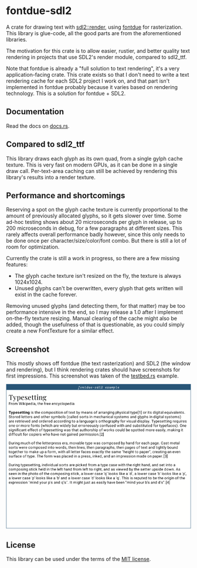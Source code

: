 # fontdue-sdl2
A crate for drawing text with [sdl2::render][sdl2::render], using
[fontdue][fontdue] for rasterization. This library is glue-code, all
the good parts are from the aforementioned libraries.

The motivation for this crate is to allow easier, rustier, and better
quality text rendering in projects that use SDL2's render module,
compared to sdl2_ttf.

Note that fontdue is already a "full solution to text rendering", it's
a very application-facing crate. This crate exists so that I don't
need to write a text rendering cache for each SDL2 project I work on,
and that part isn't implemented in fontdue probably because it varies
based on rendering technology. This is a solution for fontdue + SDL2.

## Documentation

Read the docs on [docs.rs][docs].

## Compared to sdl2_ttf

This library draws each glyph as its own quad, from a single gylph
cache texture. This is very fast on modern GPUs, as it can be done in
a single draw call. Per-text-area caching can still be achieved by
rendering this library's results into a render texture.

## Performance and shortcomings

Reserving a spot on the glyph cache texture is currently proportional
to the amount of previously allocated glyphs, so it gets slower over
time. Some ad-hoc testing shows about 20 microseconds per glyph in
release, up to 200 microseconds in debug, for a few paragraphs at
different sizes. This rarely affects overall performance badly
however, since this only needs to be done once per
character/size/color/font combo. But there is still a lot of room for
optimization.

Currently the crate is still a work in progress, so there are a few
missing features:

- The glyph cache texture isn't resized on the fly, the texture is
  always 1024x1024.
- Unused glyphs can't be overwritten, every glyph that gets written
  will exist in the cache forever.

Removing unused glyphs (and detecting them, for that matter) may be
too performance intensive in the end, so I may release a 1.0 after I
implement on-the-fly texture resizing. Manual clearing of the cache
might also be added, though the usefulness of that is questionable, as
you could simply create a new FontTexture for a similar effect.

## Screenshot

This mostly shows off fontdue (the text rasterization) and SDL2 (the
window and rendering), but I think rendering crates should have
screenshots for first impressions. This screenshot was taken of the
[testbed.rs](examples/testbed.rs) example.

![Screenshot of some text from Wikipedia rendered using this crate.](misc/screenshot-01.png)

## License

This library can be used under the terms of the [MIT license][license].

[sdl2::render]: https://docs.rs/sdl2/0.34.3/sdl2/render/index.html
[fontdue]: https://crates.io/crates/fontdue
[docs]: https://docs.rs/fontdue-sdl2/
[license]: LICENSE.md
